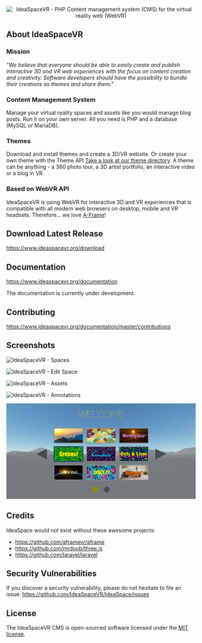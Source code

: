 <p align="center"><img src="public/assets/layouts/app/images/isvr-logo-v2.png" width="100" alt="IdeaSpaceVR - PHP Content management system (CMS) for the virtual reality web (WebVR)"></p>

## About IdeaSpaceVR 

### Mission
<em>"We believe that everyone should be able to easily create and publish interactive 3D and VR web experiences with the focus on content creation and creativity. Software developers should have the possibility to bundle their creations as themes and share them."</em>


### Content Management System
Manage your virtual reality spaces and assets like you would manage blog posts. Run it on your own server. All you need is PHP and a database (MySQL or MariaDB). 

### Themes
Download and install themes and create a 3D/VR website. Or create your own theme with the Theme API [Take a look at our theme directory](https://www.ideaspacevr.org/themes). A theme can be anything - a 360 photo tour, a 3D artist portfolio, an interactive video or a blog in VR. 

### Based on WebVR API
IdeaSpaceVR is using WebVR for interactive 3D and VR experiences that is compatible with all modern web browsers on desktop, mobile and VR headsets. Therefore... we love [A-Frame](https://github.com/aframevr/aframe)! 

## Download Latest Release

https://www.ideaspacevr.org/download

## Documentation

https://www.ideaspacevr.org/documentation

The documentation is currently under development.

## Contributing

https://www.ideaspacevr.org/documentation/master/contributions

## Screenshots

![IdeaSpaceVR - Spaces](IdeaSpaceVR-spaces.jpg "IdeaSpaceVR - Spaces")

![IdeaSpaceVR - Edit Space](IdeaSpaceVR-edit-space.jpg "IdeaSpaceVR - Edit Space")

![IdeaSpaceVR - Assets](IdeaSpaceVR-assets.jpg "IdeaSpaceVR - Assets")

![IdeaSpaceVR - Annotations](IdeaSpaceVR-annotations.jpg "IdeaSpaceVR - Annotations")

![IdeaSpaceVR - Welcome Theme](IdeaSpaceVR-welcome.jpg "IdeaSpaceVR - Welcome Theme")

## Credits

IdeaSpace would not exist without these awesome projects:

- https://github.com/aframevr/aframe
- https://github.com/mrdoob/three.js
- https://github.com/laravel/laravel

## Security Vulnerabilities

If you discover a security vulnerability, please do not hesitate to file an issue: https://github.com/IdeaSpaceVR/IdeaSpace/issues

## License

The IdeaSpaceVR CMS is open-sourced software licensed under the <a href="https://opensource.org/licenses/MIT" target="_blank">MIT license</a>.



